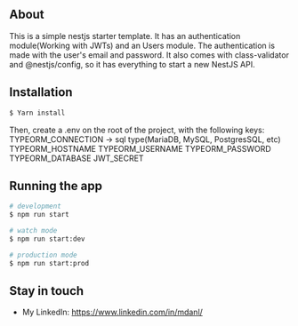 ## About
This is a simple nestjs starter template. It has an authentication module(Working with JWTs) and an Users module. The authentication is made with the user's email and password.
It also comes with class-validator and @nestjs/config, so it has everything to start a new NestJS API.

## Installation

```bash
$ Yarn install
```
Then, create a .env on the root of the project, with the following keys:
TYPEORM_CONNECTION -> sql type(MariaDB, MySQL, PostgresSQL, etc)
TYPEORM_HOSTNAME
TYPEORM_USERNAME
TYPEORM_PASSWORD
TYPEORM_DATABASE
JWT_SECRET

## Running the app

```bash
# development
$ npm run start

# watch mode
$ npm run start:dev

# production mode
$ npm run start:prod
```

## Stay in touch

- My LinkedIn: https://www.linkedin.com/in/mdanl/
